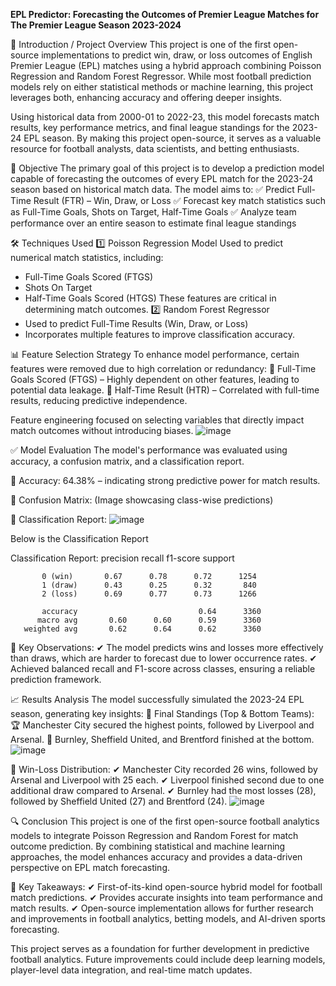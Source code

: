 **EPL Predictor: Forecasting the Outcomes of Premier League Matches for The Premier League Season 2023-2024**

📌 Introduction / Project Overview
This project is one of the first open-source implementations to predict win, draw, or loss outcomes of English Premier League (EPL) matches using a hybrid approach combining Poisson Regression and Random Forest Regressor. While most football prediction models rely on either statistical methods or machine learning, this project leverages both, enhancing accuracy and offering deeper insights.

Using historical data from 2000-01 to 2022-23, this model forecasts match results, key performance metrics, and final league standings for the 2023-24 EPL season. By making this project open-source, it serves as a valuable resource for football analysts, data scientists, and betting enthusiasts.

🎯 Objective
The primary goal of this project is to develop a prediction model capable of forecasting the outcomes of every EPL match for the 2023-24 season based on historical match data. The model aims to:
✅ Predict Full-Time Result (FTR) – Win, Draw, or Loss
✅ Forecast key match statistics such as Full-Time Goals, Shots on Target, Half-Time Goals
✅ Analyze team performance over an entire season to estimate final league standings

🛠️ Techniques Used
1️⃣ Poisson Regression Model
Used to predict numerical match statistics, including:
- Full-Time Goals Scored (FTGS)
- Shots On Target
- Half-Time Goals Scored (HTGS)
These features are critical in determining match outcomes.
2️⃣ Random Forest Regressor
- Used to predict Full-Time Results (Win, Draw, or Loss)
- Incorporates multiple features to improve classification accuracy.

📊 Feature Selection Strategy
To enhance model performance, certain features were removed due to high correlation or redundancy:
🚫 Full-Time Goals Scored (FTGS) – Highly dependent on other features, leading to potential data leakage.
🚫 Half-Time Result (HTR) – Correlated with full-time results, reducing predictive independence.

Feature engineering focused on selecting variables that directly impact match outcomes without introducing biases.
![image](https://github.com/sylron97/Python-Projects/assets/132649680/5bdf5ac1-f566-46bc-a05c-a2107c2f99ed)

✅ Model Evaluation
The model's performance was evaluated using accuracy, a confusion matrix, and a classification report.

🔹 Accuracy: 64.38% – indicating strong predictive power for match results.

📌 Confusion Matrix: (Image showcasing class-wise predictions)

📌 Classification Report:
![image](https://github.com/sylron97/Python-Projects/assets/132649680/207a1544-a1a8-4e26-8608-5ac045af5d78)

Below is the Classification Report

Classification Report:
                      precision    recall  f1-score   support

           0 (win)       0.67      0.78      0.72      1254
           1 (draw)      0.43      0.25      0.32       840
           2 (loss)      0.69      0.77      0.73      1266

           accuracy                           0.64      3360
          macro avg       0.60      0.60      0.59      3360
       weighted avg       0.62      0.64      0.62      3360

🔹 Key Observations:
✔ The model predicts wins and losses more effectively than draws, which are harder to forecast due to lower occurrence rates.
✔ Achieved balanced recall and F1-score across classes, ensuring a reliable prediction framework.

📈 Results Analysis
The model successfully simulated the 2023-24 EPL season, generating key insights:
🔹 Final Standings (Top & Bottom Teams):
🏆 Manchester City secured the highest points, followed by Liverpool and Arsenal.
🔻 Burnley, Sheffield United, and Brentford finished at the bottom.
![image](https://github.com/sylron97/Python-Projects/assets/132649680/e506ee0e-96a9-4425-85f1-d711f488b8f0)

🔹 Win-Loss Distribution:
✔ Manchester City recorded 26 wins, followed by Arsenal and Liverpool with 25 each.
✔ Liverpool finished second due to one additional draw compared to Arsenal.
✔ Burnley had the most losses (28), followed by Sheffield United (27) and Brentford (24).
![image](https://github.com/sylron97/Python-Projects/assets/132649680/29452e9a-ab84-48e0-a1b2-29dd9f076e90)

🔍 Conclusion
This project is one of the first open-source football analytics models to integrate Poisson Regression and Random Forest for match outcome prediction. By combining statistical and machine learning approaches, the model enhances accuracy and provides a data-driven perspective on EPL match forecasting.

📌 Key Takeaways:
✔ First-of-its-kind open-source hybrid model for football match predictions.
✔ Provides accurate insights into team performance and match results.
✔ Open-source implementation allows for further research and improvements in football analytics, betting models, and AI-driven sports forecasting.

This project serves as a foundation for further development in predictive football analytics. Future improvements could include deep learning models, player-level data integration, and real-time match updates.


